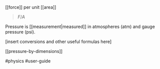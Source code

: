 [[force]] per unit [[area]]

>$F / A$

Pressure is [[measurement|measured]] in atmospheres (atm) and gauge pressure (psi).

[insert conversions and other useful formulas here]

[[pressure-by-dimensions]]

#physics #user-guide 
